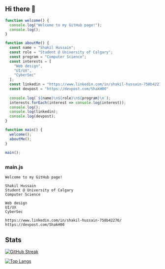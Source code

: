 ## Hi there 👋

```javascript
function welcome() {
  console.log("Welcome to my GitHub page!");
  console.log();
}

function aboutMe() {
  const name = "Shakil Hussain";
  const role = "Student @ University of Calgary";
  const program = "Computer Science";
  const interests = [
    "Web design", 
    "UI/UX", 
    "CyberSec"
  ];
  const linkedin = "https://www.linkedin.com/in/shakil-hussain-758b42276/";
  const devpost = "https://devpost.com/ShakH00"
    
  console.log(`${name}\n${role}\n${program}\n`);
  interests.forEach(interest => console.log(interest));
  console.log();
  console.log(linkedin);
  console.log(devpost);
}

function main() {
  welcome();
  aboutMe();
}

main();
```
##

### main.js
```
Welcome to my GitHub page!

Shakil Hussain
Student @ University of Calgary
Computer Science

Web design
UI/UX
CyberSec

https://www.linkedin.com/in/shakil-hussain-758b42276/
https://devpost.com/ShakH00
```
## Stats

[![GitHub Streak](http://github-readme-streak-stats.herokuapp.com?user=shakh00&theme=dark&background=000000)](https://git.io/streak-stats)

[![Top Langs](https://github-readme-stats.vercel.app/api/top-langs/?username=shakh00&layout=compact&theme=vision-friendly-dark)](https://github.com/anuraghazra/github-readme-stats)
